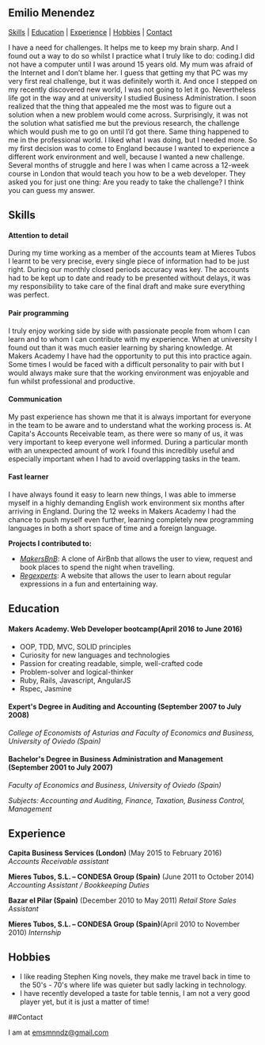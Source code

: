 ## Emilio Menendez
[Skills](#skills) | [Education](#education) | [Experience](#experience) | [Hobbies](#hobbies) | [Contact](#contact)

I have a need for challenges. It helps me to keep my brain sharp. And I found out a way to do so whilst I practice what I truly like to do: coding.I did not have a computer until I was around 15 years old. My mum was afraid of the Internet and I don’t blame her. I guess that getting my that PC was my very first real challenge, but it was definitely worth it.  And once I stepped on my recently discovered new world, I was not going to let it go.
Nevertheless life got in the way and at university I studied Business Administration. I soon realized that the thing that appealed me the most was to figure out a solution when a new problem would come across. Surprisingly, it was not the solution what satisfied me but the previous research, the challenge which would push me to go on until I’d got there.
Same thing happened to me in the professional world. I liked what I was doing, but I needed more. So my first decision was to come to England because I wanted to experience a different work environment and well, because I wanted a new challenge. Several months of struggle and here I was when I came across a 12-week course in London that would teach you how to be a web developer. They asked you for just one thing: Are you ready to take the challenge?
I think you can guess my answer.


## Skills

#### Attention to detail

During my time working as a member of the accounts team at Mieres Tubos I learnt to be very precise, every single piece of information had to be just right. During our monthly closed periods accuracy was key. The accounts had to be kept up to date and ready to be presented without delays, it was my responsibility to take care of the final draft and make sure everything was perfect.

#### Pair programming

I truly enjoy working side by side with passionate people from whom I can learn and to whom I can contribute with my experience. When at university I found out than it was much easier learning by sharing knowledge. At Makers Academy I have had the opportunity to put this into practice again. Some times I would be faced with a difficult personality to pair with but I would always make sure that the working environment was enjoyable and fun whilst professional and productive.

#### Communication

My past experience has shown me that it is always important for everyone in the team to be aware and to understand what the working process is. At Capita's Accounts Receivable team, as there were so many of us, it was very important to keep everyone well informed. During a particular month with an unexpected amount of work I found this incredibly useful and especially important when I had to avoid overlapping tasks in the team.

#### Fast learner

I have always found it easy to learn new things, I was able to immerse myself in a highly demanding English work environment six months after arriving in England. During the 12 weeks in Makers Academy I had the chance to push myself even further, learning completely new programming languages in both a short space of time and a foreign language.

**Projects I contributed to:**

- [*MakersBnB*](https://github.com/Wil0/makersBnB): A clone of AirBnb that allows the user to view, request and book places to spend the night when travelling.
- [*Regexperts*](https://github.com/Wil0/regexperts): A website that allows the user to learn about regular expressions in a fun and entertaining way.

## Education

#### Makers Academy. Web Developer bootcamp(April 2016 to June 2016)

- OOP, TDD, MVC, SOLID principles
- Curiosity for new languages and technologies
- Passion for creating readable, simple, well-crafted code
- Problem-solver and logical-thinker
- Ruby, Rails, Javascript, AngularJS
- Rspec, Jasmine

#### Expert's Degree in Auditing and Accounting (September 2007 to July 2008)
*College of Economists of Asturias and Faculty of Economics and Business, University of Oviedo (Spain)*

#### Bachelor's Degree in Business Administration and  Management (September 2001 to July 2007)
*Faculty of Economics and Business, University of Oviedo (Spain)*

*Subjects: Accounting and Auditing, Finance, Taxation, Business Control, Management*

## Experience

**Capita Business Services (London)** (May 2015 to February 2016)     
*Accounts Receivable assistant*  

**Mieres Tubos, S.L. – CONDESA Group (Spain)** (June 2011 to October 2014)   
*Accounting Assistant / Bookkeeping Duties*

**Bazar el Pilar (Spain)** (December 2010 to May 2011)
*Retail  Store Sales Assistant*

**Mieres Tubos, S.L. –  CONDESA Group (Spain)**(April 2010 to November 2010)
*Internship*

## Hobbies

- I like reading Stephen King novels, they make me travel back in time to the 50's - 70's where life was quieter but sadly lacking in technology.
- I have recently developed a taste for table tennis, I am not a very good player yet, but it is just a matter of time!

##Contact

I am at emsmnndz@gmail.com
